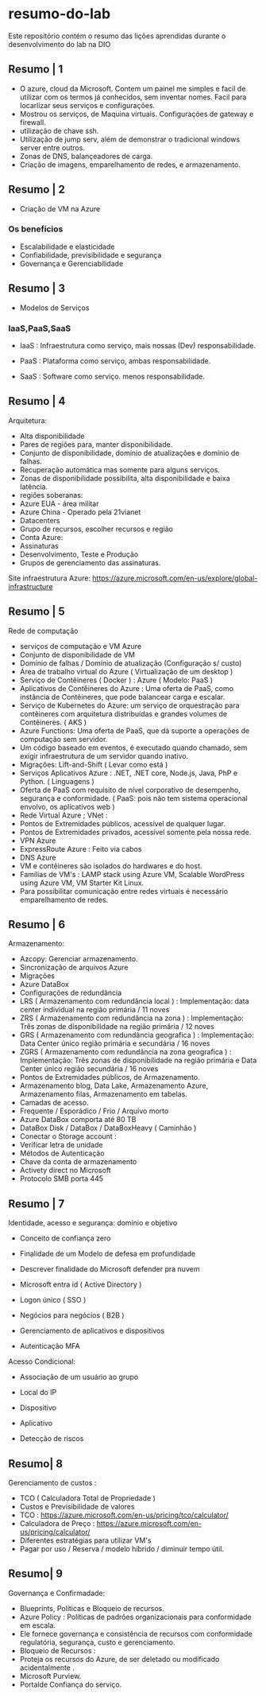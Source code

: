 # resumo-do-lab
Este repositório contém o resumo das lições aprendidas durante o desenvolvimento do lab na DIO
## Resumo | 1
- O azure, cloud da Microsoft. Contem um painel me simples e facil de utilizar com os termos já conhecidos, sem inventar nomes. Facil para locarlizar seus serviços e configurações.
- Mostrou os serviços, de Maquina virtuais. Configurações de gateway e firewall.
- utilização de chave ssh.
- Utilização de jump serv, além de demonstrar o tradicional windows server entre outros.
- Zonas de DNS, balançeadores de carga.
- Criação de imagens, emparelhamento de redes, e armazenamento.

## Resumo | 2
- Criação de VM na Azure
### Os benefícios
- Escalabilidade e elasticidade 
- Confiabilidade, previsibilidade e segurança 
- Governança e Gerenciabilidade

## Resumo | 3
- Modelos de Serviços
### IaaS,PaaS,SaaS

- IaaS : Infraestrutura como serviço, mais nossas (Dev) responsabilidade.

- PaaS : Plataforma como serviço, ambas responsabilidade. 

- SaaS : Software como serviço. menos responsabilidade.

## Resumo | 4

Arquitetura:
- Alta disponibilidade
- Pares de regiões para, manter disponibilidade.
- Conjunto de disponibilidade, domínio de atualizações e domínio de falhas.
- Recuperação automática mas somente para alguns serviços.
- Zonas de disponibilidade possibilita, alta disponibilidade e baixa latência.
- regiões soberanas:
- Azure EUA - área militar 
- Azure China - Operado pela 21vianet
- Datacenters
- Grupo de recursos, escolher recursos e região
- Conta Azure:
- Assinaturas
- Desenvolvimento, Teste e Produção
- Grupos de gerenciamento das assinaturas.

Site infraestrutura Azure:
https://azure.microsoft.com/en-us/explore/global-infrastructure

## Resumo | 5

Rede de computação
 
- serviços de computação e VM Azure
- Conjunto de disponibilidade de VM
- Domínio de falhas / Domínio de atualização (Configuração s/ custo)
- Área de trabalho virtual do Azure ( Virtualização de um desktop )
- Serviço de Contêineres ( Docker ) : Azure ( Modelo: PaaS )
- Aplicativos de Contêineres do Azure : Uma oferta de PaaS, como instância de Contêineres, que pode balancear carga e escalar.
- Serviço de Kubernetes do Azure: um serviço de orquestração para contêineres com arquitetura distribuídas e grandes volumes de Contêineres. ( AKS )
- Azure Functions: Uma oferta de PaaS, que dá suporte a operações de computação sem servidor.
- Um código baseado em eventos, é executado quando chamado, sem exigir infraestrutura de um servidor quando inativo.
- Migrações: Lift-and-Shift ( Levar como está )
- Serviços Aplicativos Azure : .NET, .NET core, Node.js, Java, PhP e Python. ( Linguagens )
- Oferta de PaaS com requisito de nível corporativo de desempenho, segurança e conformidade. ( PaaS: pois não tem sistema operacional envolvo, os aplicativos web )
- Rede Virtual Azure ; VNet :
- Pontos de Extremidades públicos, acessível de qualquer lugar.
- Pontos de Extremidades privados, acessível somente pela nossa rede.
- VPN Azure
- ExpressRoute Azure : Feito via cabos
- DNS Azure
- VM e contêineres são isolados do hardwares e do host.
- Famílias de VM's : LAMP stack using Azure VM, Scalable WordPress using Azure VM, VM Starter Kit Linux.
- Para possibilitar comunicação entre redes virtuais é necessário emparelhamento de redes.

## Resumo | 6

Armazenamento:

- Azcopy: Gerenciar armazenamento.
- Sincronização de arquivos Azure
- Migrações 
- Azure DataBox
- Configurações de redundância 
- LRS ( Armazenamento com redundância local ) : Implementação: data center individual na região primária / 11 noves
- ZRS ( Armazenamento com redundância na zona ) : Implementação: Três zonas de disponibilidade na região primária / 12 noves
- GRS ( Armazenamento com redundância geografica ) : Implementação: Data Center único  região primária e secundária / 16 noves
- ZGRS ( Armazenamento com redundância na zona geografica ) : Implementação: Três zonas de disponibilidade na região primária e Data Center único  região secundária / 16 noves
- Pontos de Extremidades públicos, de Armazenamento.
- Armazenamento blog, Data Lake, Armazenamento Azure, Armazenamento filas, Armazenamento em tabelas.
- Camadas de acesso.
- Frequente / Esporádico / Frio / Arquivo morto
- Azure DataBox comporta até 80 TB
- DataBox Disk / DataBox / DataBoxHeavy ( Caminhão )
- Conectar o Storage account :
- Verificar letra de unidade 
- Métodos de Autenticação 
- Chave da conta de armazenamento 
- Activety direct no Microsoft
- Protocolo SMB porta 445

## Resumo | 7

Identidade, acesso e segurança: domínio e objetivo 

- Conceito de confiança zero

- Finalidade de um Modelo de defesa em profundidade 

- Descrever finalidade do Microsoft defender pra nuvem 

- Microsoft entra id ( Active Directory )

- Logon único ( SSO )

- Negócios para negócios ( B2B )

- Gerenciamento de aplicativos e dispositivos 

- Autenticação MFA

Acesso Condicional:

- Associação de um usuário ao grupo 

- Local do IP

- Dispositivo

- Aplicativo 

- Detecção de riscos

## Resumo| 8

Gerenciamento de custos :

- TCO ( Calculadora Total de Propriedade )
- Custos e Previsibilidade de valores 
- TCO : https://azure.microsoft.com/en-us/pricing/tco/calculator/
- Calculadora de Preço : https://azure.microsoft.com/en-us/pricing/calculator/
- Diferentes estratégias para utilizar VM's  
- Pagar por uso / Reserva / modelo híbrido / diminuir tempo útil.

## Resumo| 9

Governança e Confirmadade: 

- Blueprints, Políticas e Bloqueio de recursos.
- Azure Policy : Políticas de padrões organizacionais para conformidade em escala.
- Ele fornece governança e consistência de recursos com conformidade regulatória, segurança, custo e gerenciamento.
- Bloqueio de Recursos :
- Proteja os recursos do Azure, de ser deletado ou modificado acidentalmente .
- Microsoft Purview.
- Portalde Confiança do serviço.
